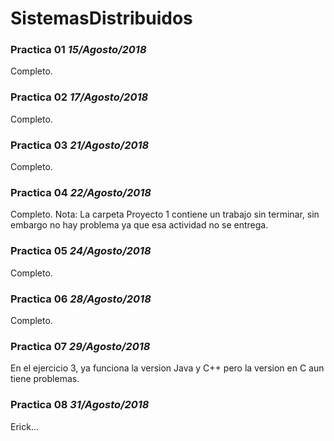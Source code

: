 # SistemasDistribuidos

### Practica 01 *15/Agosto/2018*
Completo.

### Practica 02 *17/Agosto/2018*
Completo.

### Practica 03 *21/Agosto/2018*
Completo.

### Practica 04 *22/Agosto/2018*
Completo.
Nota: La carpeta Proyecto 1 contiene un trabajo sin terminar, sin embargo no hay problema ya que esa actividad no se entrega.

### Practica 05 *24/Agosto/2018*
Completo.

### Practica 06 *28/Agosto/2018*
Completo.

### Practica 07 *29/Agosto/2018*
En el ejercicio 3, ya funciona la version Java y C++ pero la version en C aun tiene problemas.

### Practica 08 *31/Agosto/2018*
Erick...
